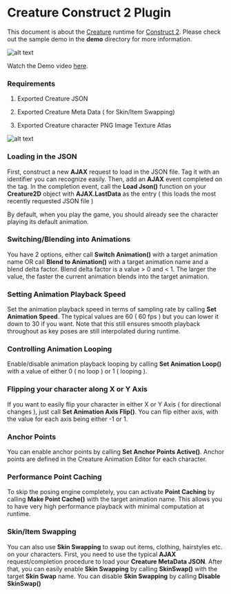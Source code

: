 # Creature Construct 2 Plugin

This document is about the [Creature](http://creature.kestrelmoon.com) runtime for [Construct 2](https://www.scirra.com/construct2). Please check out the sample demo in the 
**demo** directory for more information.

![alt text](https://raw.githubusercontent.com/kestrelm/Creature_WebGL/master/Construct2/pic2.png "Image2")

Watch the Demo video [here](https://youtu.be/btMsOebcwrA).

### Requirements

1. Exported Creature JSON

2. Exported Creature Meta Data ( for Skin/Item Swapping)

3. Exported Creature character PNG Image Texture Atlas

![alt text](https://raw.githubusercontent.com/kestrelm/Creature_WebGL/master/Construct2/pic1.png "Image1")

### Loading in the JSON

First, construct a new **AJAX** request to load in the JSON file. Tag it with an identifier you can recognize easily. Then, add an **AJAX** event completed on the tag. In the completion event, call the **Load Json()** function on your **Creature2D** object with **AJAX.LastData** as the entry ( this loads the most recently requested JSON file )

By default, when you play the game, you should already see the character playing its default animation.

### Switching/Blending into Animations

You have 2 options, either call **Switch Animation()** with a target animation name OR call **Blend to Animation()** with a target animation name and a blend delta factor. Blend delta factor is a value > 0 and < 1. The larger the value, the faster the current animation blends into the target animation. 

### Setting Animation Playback Speed

Set the animation playback speed in terms of sampling rate by calling **Set Animation Speed**. The typical values are 60 ( 60 fps ) but you can lower it down to 30 if you want. Note that this still ensures smooth playback throughout as key poses are still interpolated during runtime.

### Controlling Animation Looping

Enable/disable animation playback looping by calling **Set Animation Loop()** with a value of either 0 ( no loop ) or 1 ( looping ).

### Flipping your character along X or Y Axis

If you want to easily flip your character in either X or Y Axis ( for directional changes ), just call **Set Animation Axis Flip()**. You can flip either axis, with the value for each axis being either -1 or 1.

### Anchor Points

You can enable anchor points by calling **Set Anchor Points Active()**. Anchor points are defined in the Creature Animation Editor for each character.

### Performance Point Caching

To skip the posing engine completely, you can activate **Point Caching** by calling **Make Point Cache()** with the target animation name. This allows you to have very high performance playback with minimal computation at runtime.

### Skin/Item Swapping

You can also use **Skin Swapping** to swap out items, clothing, hairstyles etc. on your characters. First, you need to use the typical **AJAX** request/completion procedure to load your **Creature MetaData JSON**. After that, you can easily enable **Skin Swapping** by calling **SkinSwap()** with the target **Skin Swap** name. You can disable **Skin Swapping** by calling **Disable SkinSwap()**

